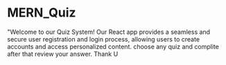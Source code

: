 # MERN_Quiz
"Welcome to our Quiz  System!  Our React app provides a seamless and secure user registration and login process, allowing users to create accounts and access personalized content.  choose any quiz and complite after that review your answer. Thank U
